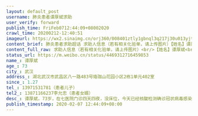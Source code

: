 ```yaml
---
layout: default_post
username: 肺炎患者谭厚斌求助
user_verify: forward
publish_time: FriFeb0712:44:09+08002020
crawl_time: 20200212-12:40:51
imageurl: https://wx2.sinaimg.cn/orj360/008401ztly1gbnql3q217j30u013yjtf.jpg
content_brief: 肺炎患者求助超话 求助人信息（若有相关化验单，请上传图片）【姓名】谭厚斌【年龄】73【所在城市】武汉【所在小区、社区】湖北武汉市武昌区八一路483号珞珈山花园小区2栋1单元402室【患病时间】1.27【病情描述】谭厚斌，73岁，在七医院门诊四天四夜，没床位，今天已经核酸检测确诊冠状病毒 ...全文
content_full_raw: 求助人信息（若有相关化验单，请上传图片）<br/>【姓名】谭厚斌<br/>【年龄】73<br/>【所在城市】武汉<br/>【所在小区、社区】湖北武汉市武昌区八一路483号珞珈山花园小区2栋1单元402室<br/>【患病时间】1.27<br/>【病情描述】谭厚斌，73岁，在七医院门诊四天四夜，没床位，今天已经核酸检测确诊冠状病毒感染阳性，老人家身体患有多种慢性疾病，因高烧咳嗽拍CT双肺感染而求助120四天前来到七医院，至今老人家只能在医院门诊走廊等待救命，病情严重，随时要吸氧，我是谭厚斌的孙女，这四天姥姥与舅舅谭继军一直在医院门诊轮流照顾我姥爷，今天CT显示我姥姥和舅舅肺部均有感染，现在求给我姥爷一张入院的床，急需要医院收治！<br/>【联系方式】13971531781（患者儿子）<br/>【其他紧急联系人】13871166237李允忠（患者女婿）
status_url: https://m.weibo.cn/status/4469312716459853
name_: 谭厚斌
age_: 73
city_: 武汉
address_: 湖北武汉市武昌区八一路483号珞珈山花园小区2栋1单元402室
since_: 1.27
tel_: 13971531781（患者儿子）
tel2_: 13871166237李允忠（患者女婿）
desc_: 谭厚斌，73岁，在七医院门诊四天四夜，没床位，今天已经核酸检测确诊冠状病毒感染阳性，老人家身体患有多种慢性疾病，因高烧咳嗽拍CT双肺感染而求助120四天前来到七医院，至今老人家只能在医院门诊走廊等待救命，病情严重，随时要吸氧，我是谭厚斌的孙女，这四天姥姥与舅舅谭继军一直在医院门诊轮流照顾我姥爷，今天CT显示我姥姥和舅舅肺部均有感染，现在求给我姥爷一张入院的床，急需要医院收治！
publish_timestamp: 2020-02-07 12:44:09+08:00
---
```

